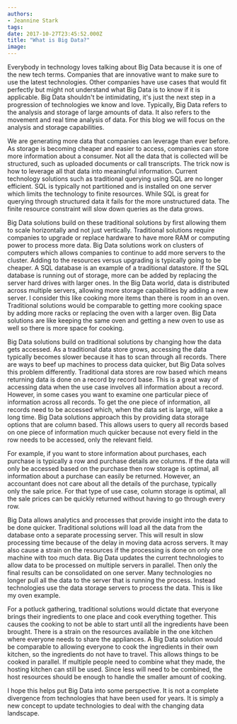 ```yaml
---
authors:
- Jeannine Stark
tags:
date: 2017-10-27T23:45:52.000Z
title: "What is Big Data?"
image: 
---
```


Everybody in technology loves talking about Big Data because it is one of the new tech terms. Companies that are innovative want to make sure to use the latest technologies. Other companies have use cases that would fit perfectly but might not understand what Big Data is to know if it is applicable. Big Data shouldn't be intimidating, it's just the next step in a progression of technologies we know and love. Typically, Big Data refers to the analysis and storage of large amounts of data. It also refers to the movement and real time analysis of data. For this blog we will focus on the analysis and storage capabilities.

We are generating more data that companies can leverage than ever before. As storage is becoming cheaper and easier to access, companies can store more information about a consumer. Not all the data that is collected will be structured, such as uploaded documents or call transcripts. The trick now is how to leverage all that data into meaningful information. Current technology solutions such as traditional querying using SQL are no longer efficient. SQL is typically not partitioned and is installed on one server which limits the technology to finite resources. While SQL is great for querying through structured data it fails for the more unstructured data. The finite resource constraint will slow down queries as the data grows.

Big Data solutions build on these traditional solutions by first allowing them to scale horizontally and not just vertically. Traditional solutions require companies to upgrade or replace hardware to have more RAM or computing power to process more data. Big Data solutions work on clusters of computers which allows companies to continue to add more servers to the cluster. Adding to the resources versus upgrading is typically going to be cheaper. A SQL database is an example of a traditional datastore. If the SQL database is running out of storage, more can be added by replacing the server hard drives with larger ones. In the Big Data world, data is distributed across multiple servers, allowing more storage capabilities by adding a new server. I consider this like cooking more items than there is room in an oven. Traditional solutions would be comparable to getting more cooking space by adding more racks or replacing the oven with a larger oven. Big Data solutions are like keeping the same oven and getting a new oven to use as well so there is more space for cooking.

Big Data solutions build on traditional solutions by changing how the data gets accessed. As a traditional data store grows, accessing the data typically becomes slower because it has to scan through all records. There are ways to beef up machines to process data quicker, but Big Data solves this problem differently. Traditional data stores are row based which means returning data is done on a record by record base. This is a great way of accessing data when the use case involves all information about a record. However, in some cases you want to examine one particular piece of information across all records. To get the one piece of information, all records need to be accessed which, when the data set is large, will take a long time. Big Data solutions approach this by providing data storage options that are column based. This allows users to query all records based on one piece of information much quicker because not every field in the row needs to be accessed, only the relevant field.

For example, if you want to store information about purchases, each purchase is typically a row and purchase details are columns. If the data will only be accessed based on the purchase then row storage is optimal, all information about a purchase can easily be returned. However, an accountant does not care about all the details of the purchase, typically only the sale price. For that type of use case, column storage is optimal, all the sale prices can be quickly returned without having to go through every row.

Big Data allows analytics and processes that provide insight into the data to be done quicker. Traditional solutions will load all the data from the database onto a separate processing server. This will result in slow processing time because of the delay in moving data across servers. It may also cause a strain on the resources if the processing is done on only one machine with too much data. Big Data updates the current technologies to allow data to be processed on multiple servers in parallel. Then only the final results can be consolidated on one server. Many technologies no longer pull all the data to the server that is running the process. Instead technologies use the data storage servers to process the data. This is like my oven example.

For a potluck gathering, traditional solutions would dictate that everyone brings their ingredients to one place and cook everything together. This causes the cooking to not be able to start until all the ingredients have been brought. There is a strain on the resources available in the one kitchen where everyone needs to share the appliances. A Big Data solution would be comparable to allowing everyone to cook the ingredients in their own kitchen, so the ingredients do not have to travel. This allows things to be cooked in parallel. If multiple people need to combine what they made, the hosting kitchen can still be used. Since less will need to be combined, the host resources should be enough to handle the smaller amount of cooking.

I hope this helps put Big Data into some perspective. It is not a complete divergence from technologies that have been used for years. It is simply a new concept to update technologies to deal with the changing data landscape.
